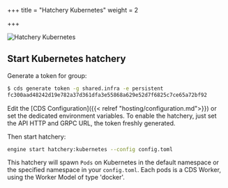 +++
title = "Hatchery Kubernetes"
weight = 2

+++

![Hatchery Kubernetes](/images/hatchery.kubernetes.png)

## Start Kubernetes hatchery

Generate a token for group:

```bash
$ cds generate token -g shared.infra -e persistent
fc300aad48242d19e782a37d361dfa3e55868a629e52d7f6825c7ce65a72bf92
```

Edit the [CDS Configuration]({{< relref "hosting/configuration.md">}}) or set the dedicated environment variables. To enable the hatchery, just set the API HTTP and GRPC URL, the token freshly generated.

Then start hatchery:

```bash
engine start hatchery:kubernetes --config config.toml
```

This hatchery will spawn `Pods` on Kubernetes in the default namespace or the specified namespace in your `config.toml`. Each pods is a CDS Worker, using the Worker Model of type 'docker'.
